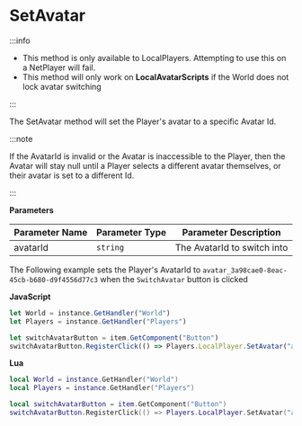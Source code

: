 # SetAvatar

:::info

+ This method is only available to LocalPlayers. Attempting to use this on a NetPlayer will fail.
+ This method will only work on **LocalAvatarScripts** if the World does not lock avatar switching

:::

The SetAvatar method will set the Player's avatar to a specific Avatar Id.

:::note

If the AvatarId is invalid or the Avatar is inaccessible to the Player, then the Avatar will stay null until a Player selects a different avatar themselves, or their avatar is set to a different Id.

:::

**Parameters**

Parameter Name | Parameter Type | Parameter Description
--- | --- | ---
avatarId | `string` | The AvatarId to switch into

The Following example sets the Player's AvatarId to `avatar_3a98cae0-8eac-45cb-b680-d9f4556d77c3` when the `SwitchAvatar` button is clicked

**JavaScript**
```js
let World = instance.GetHandler("World")
let Players = instance.GetHandler("Players")

let switchAvatarButton = item.GetComponent("Button")
switchAvatarButton.RegisterClick(() => Players.LocalPlayer.SetAvatar("avatar_3a98cae0-8eac-45cb-b680-d9f4556d77c3"))
```

**Lua**
```lua
local World = instance.GetHandler("World")
local Players = instance.GetHandler("Players")

local switchAvatarButton = item.GetComponent("Button")
switchAvatarButton.RegisterClick(() => Players.LocalPlayer.SetAvatar("avatar_3a98cae0-8eac-45cb-b680-d9f4556d77c3"))
```